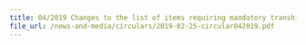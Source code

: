 ```yaml
---
title: 04/2019 Changes to the list of items requiring mandatory transhipment and transit permits under the Fourth and Fifth Schedules of the Strategic Goods Control Regulations
file_url: /news-and-media/circulars/2019-02-25-circular042019.pdf
---
```

